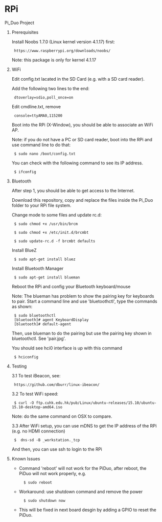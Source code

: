 # RPi


Pi_Duo Project


1. Prerequisites

	Install Noobs 1.7.0 (Linux kernel version 4.1.17) first:

		https://www.raspberrypi.org/downloads/noobs/

	Note: this package is only for kernel 4.1.17
	
	
2. WiFi

	Edit config.txt lacated in the SD Card (e.g. with a SD card reader).

	Add the following two lines to the end:

    	dtoverlay=sdio,poll_once=on

	Edit cmdline.txt, remove
  
		console=ttyAMA0,115200

	Boot into the RPi (X-Window), you should be able to associate an WiFi AP.

	Note: if you do not have a PC or SD card reader, boot into the RPi and use command line to do that:

		$ sudo nano /boot/config.txt

	You can check with the following command to see its IP address.

		$ ifconfig


3. Bluetooth

	After step 1, you should be able to get access to the Internet.
  
	Download this repository, copy and replace the files inside the Pi_Duo folder to your RPi file system.

	Change mode to some files and update rc.d:
  
		$ sudo chmod +x /usr/bin/brcm

		$ sudo chmod +x /etc/init.d/brcmbt
  
		$ sudo update-rc.d -f brcmbt defaults

	Install BlueZ

		$ sudo apt-get install bluez

	Install Bluetooth Manager

		$ sudo apt-get install blueman

	Reboot the RPi and config your Bluetooth keyboard/mouse 


	Note: The blueman has problem to show the pairing key for keyboards to pair. Start a command line and use 'bluetoothctl', type the commands as shown: 

		$ sudo bluetoothctl
		[bluetooth]# agent KeyboardDisplay
		[bluetooth]# default-agent
	
	Then, use blueman to do the pairing but use the pairing key shown in bluetoothctl. See 'pair.jpg'.
	
	
	You should see hci0 interface is up with this command
  
		$ hciconfig


4. Testing

	3.1 To test iBeacon, see:
  
    	https://github.com/dburr/linux-ibeacon/
  
	3.2 To test WiFi speed:

		$ curl -O ftp.cuhk.edu.hk/pub/Linux/ubuntu-releases/15.10/ubuntu-15.10-desktop-amd64.iso

	Note: do the same command on OSX to compare.
    
	3.3 After WiFi setup, you can use mDNS to get the IP address of the RPi (e.g. no HDMI connection)
  
		$  dns-sd -B _workstation._tcp
    
	And then, you can use ssh to login to the RPi
    

5. Known Issues

	* Command 'reboot' will not work for the PiDuo, after reboot, the PiDuo will not work properly, e.g.
	
			$ sudo reboot  

	* Workaround: use shutdown command and remove the power
	
			$ sudo shutdown now
			
	* This will be fixed in next board desgin by adding a GPIO to reset the PiDuo.
	
